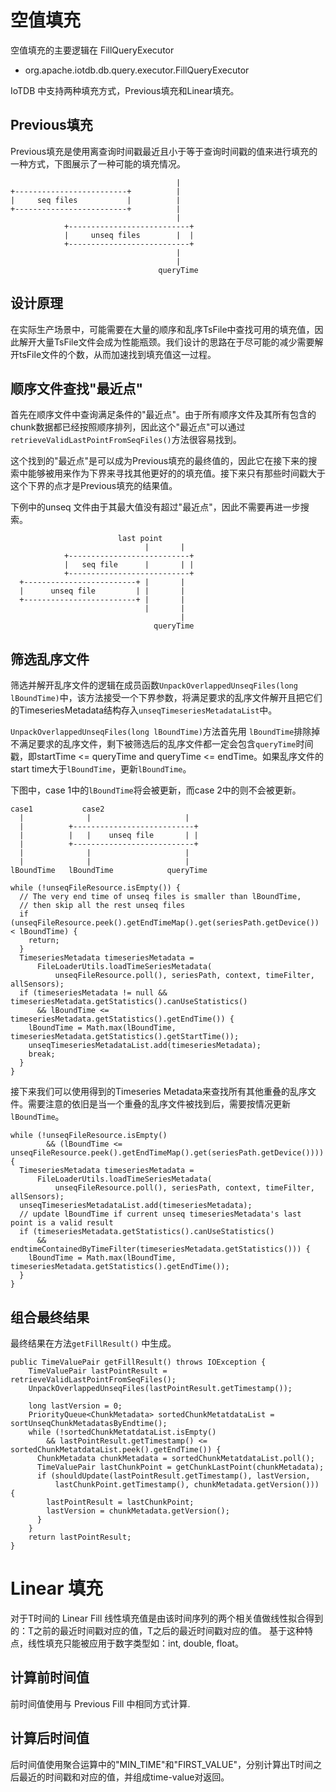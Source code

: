 <!--

    Licensed to the Apache Software Foundation (ASF) under one
    or more contributor license agreements.  See the NOTICE file
    distributed with this work for additional information
    regarding copyright ownership.  The ASF licenses this file
    to you under the Apache License, Version 2.0 (the
    "License"); you may not use this file except in compliance
    with the License.  You may obtain a copy of the License at

        http://www.apache.org/licenses/LICENSE-2.0

    Unless required by applicable law or agreed to in writing,
    software distributed under the License is distributed on an
    "AS IS" BASIS, WITHOUT WARRANTIES OR CONDITIONS OF ANY
    KIND, either express or implied.  See the License for the
    specific language governing permissions and limitations
    under the License.

-->

# 空值填充

空值填充的主要逻辑在 FillQueryExecutor

* org.apache.iotdb.db.query.executor.FillQueryExecutor

IoTDB 中支持两种填充方式，Previous填充和Linear填充。

## Previous填充

Previous填充是使用离查询时间戳最近且小于等于查询时间戳的值来进行填充的一种方式，下图展示了一种可能的填充情况。
```
                                     |
+-------------------------+          |
|     seq files           |          |
+-------------------------+          |
                                     |
            +---------------------------+
            |     unseq files        |  |
            +---------------------------+ 
                                     |
                                     |
                                 queryTime
```

## 设计原理

在实际生产场景中，可能需要在大量的顺序和乱序TsFile中查找可用的填充值，因此解开大量TsFile文件会成为性能瓶颈。我们设计的思路在于尽可能的减少需要解开tsFile文件的个数，从而加速找到填充值这一过程。

## 顺序文件查找"最近点"

首先在顺序文件中查询满足条件的"最近点"。由于所有顺序文件及其所有包含的chunk数据都已经按照顺序排列，因此这个"最近点"可以通过`retrieveValidLastPointFromSeqFiles()`方法很容易找到。

这个找到的"最近点"是可以成为Previous填充的最终值的，因此它在接下来的搜索中能够被用来作为下界来寻找其他更好的的填充值。接下来只有那些时间戳大于这个下界的点才是Previous填充的结果值。

下例中的unseq 文件由于其最大值没有超过"最近点"，因此不需要再进一步搜索。
```
                        last point
                              |       |
            +---------------------------+
            |   seq file      |       | |
            +---------------------------+ 
  +-------------------------+ |       |
  |      unseq file         | |       |
  +-------------------------+ |       |
                              |       |
                                      |
                                queryTime
```

## 筛选乱序文件

筛选并解开乱序文件的逻辑在成员函数`UnpackOverlappedUnseqFiles(long lBoundTime)`中，该方法接受一个下界参数，将满足要求的乱序文件解开且把它们的TimeseriesMetadata结构存入`unseqTimeseriesMetadataList`中。

`UnpackOverlappedUnseqFiles(long lBoundTime)`方法首先用 `lBoundTime`排除掉不满足要求的乱序文件，剩下被筛选后的乱序文件都一定会包含`queryTime`时间戳，即startTime <= queryTime and queryTime <= endTime。如果乱序文件的start time大于`lBoundTime`，更新`lBoundTime`。

下图中，case 1中的`lBoundTime`将会被更新，而case 2中的则不会被更新。
```
case1           case2
  |              |                     |
  |          +---------------------------+
  |          |   |    unseq file       | |
  |          +---------------------------+ 
  |              |                     |
  |              |                     |
lBoundTime   lBoundTime            queryTime
```

```
while (!unseqFileResource.isEmpty()) {
  // The very end time of unseq files is smaller than lBoundTime,
  // then skip all the rest unseq files
  if (unseqFileResource.peek().getEndTimeMap().get(seriesPath.getDevice()) < lBoundTime) {
    return;
  }
  TimeseriesMetadata timeseriesMetadata =
      FileLoaderUtils.loadTimeSeriesMetadata(
          unseqFileResource.poll(), seriesPath, context, timeFilter, allSensors);
  if (timeseriesMetadata != null && timeseriesMetadata.getStatistics().canUseStatistics()
      && lBoundTime <= timeseriesMetadata.getStatistics().getEndTime()) {
    lBoundTime = Math.max(lBoundTime, timeseriesMetadata.getStatistics().getStartTime());
    unseqTimeseriesMetadataList.add(timeseriesMetadata);
    break;
  }
}
```

接下来我们可以使用得到的Timeseries Metadata来查找所有其他重叠的乱序文件。需要注意的依旧是当一个重叠的乱序文件被找到后，需要按情况更新`lBoundTime`。

```
while (!unseqFileResource.isEmpty()
        && (lBoundTime <= unseqFileResource.peek().getEndTimeMap().get(seriesPath.getDevice()))) {
  TimeseriesMetadata timeseriesMetadata =
      FileLoaderUtils.loadTimeSeriesMetadata(
          unseqFileResource.poll(), seriesPath, context, timeFilter, allSensors);
  unseqTimeseriesMetadataList.add(timeseriesMetadata);
  // update lBoundTime if current unseq timeseriesMetadata's last point is a valid result
  if (timeseriesMetadata.getStatistics().canUseStatistics()
      && endtimeContainedByTimeFilter(timeseriesMetadata.getStatistics())) {
    lBoundTime = Math.max(lBoundTime, timeseriesMetadata.getStatistics().getEndTime());
  }
}
```

## 组合最终结果

最终结果在方法`getFillResult()` 中生成。
```
public TimeValuePair getFillResult() throws IOException {
    TimeValuePair lastPointResult = retrieveValidLastPointFromSeqFiles();
    UnpackOverlappedUnseqFiles(lastPointResult.getTimestamp());
    
    long lastVersion = 0;
    PriorityQueue<ChunkMetadata> sortedChunkMetatdataList = sortUnseqChunkMetadatasByEndtime();
    while (!sortedChunkMetatdataList.isEmpty()
        && lastPointResult.getTimestamp() <= sortedChunkMetatdataList.peek().getEndTime()) {
      ChunkMetadata chunkMetadata = sortedChunkMetatdataList.poll();
      TimeValuePair lastChunkPoint = getChunkLastPoint(chunkMetadata);
      if (shouldUpdate(lastPointResult.getTimestamp(), lastVersion,
          lastChunkPoint.getTimestamp(), chunkMetadata.getVersion())) {
        lastPointResult = lastChunkPoint;
        lastVersion = chunkMetadata.getVersion();
      }
    }
    return lastPointResult;
}
```

# Linear 填充

对于T时间的 Linear Fill 线性填充值是由该时间序列的两个相关值做线性拟合得到的：T之前的最近时间戳对应的值，T之后的最近时间戳对应的值。
基于这种特点，线性填充只能被应用于数字类型如：int, double, float。

## 计算前时间值
前时间值使用与 Previous Fill 中相同方式计算.

## 计算后时间值
后时间值使用聚合运算中的"MIN_TIME"和"FIRST_VALUE"，分别计算出T时间之后最近的时间戳和对应的值，并组成time-value对返回。